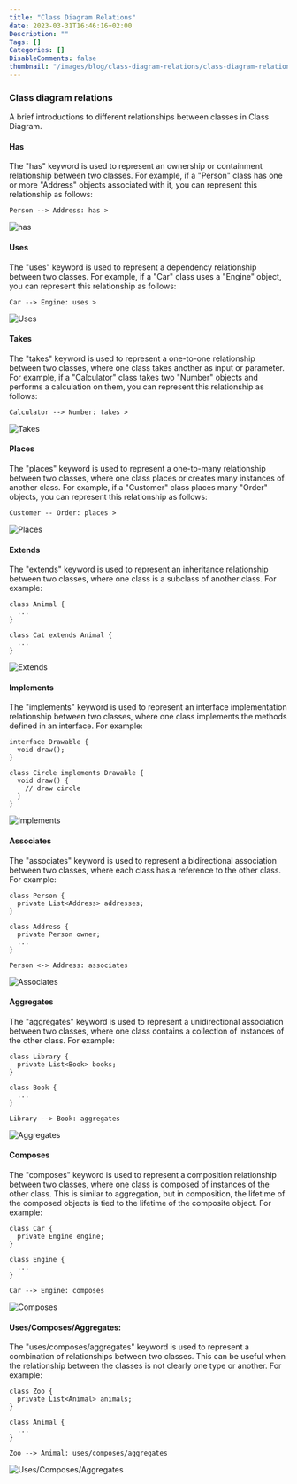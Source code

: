 ```yaml
---
title: "Class Diagram Relations"
date: 2023-03-31T16:46:16+02:00
Description: ""
Tags: []
Categories: []
DisableComments: false
thumbnail: "/images/blog/class-diagram-relations/class-diagram-relations-thumbnail.JPG"
---
```


### Class diagram relations
A brief introductions to different relationships between classes in Class Diagram.

#### Has
The "has" keyword is used to represent an ownership or containment relationship between two classes. For example, if a "Person" class has one or more "Address" objects associated with it, you can represent this relationship as follows:

```
Person --> Address: has >
```

![has](/images/blog/class-diagram-relations/has.png)

#### Uses
The "uses" keyword is used to represent a dependency relationship between two classes. For example, if a "Car" class uses a "Engine" object, you can represent this relationship as follows:

```
Car --> Engine: uses >
```

![Uses](/images/blog/class-diagram-relations/uses.png)

#### Takes
The "takes" keyword is used to represent a one-to-one relationship between two classes, where one class takes another as input or parameter. For example, if a "Calculator" class takes two "Number" objects and performs a calculation on them, you can represent this relationship as follows:

```
Calculator --> Number: takes >
```

![Takes](/images/blog/class-diagram-relations/takes.png)

#### Places
The "places" keyword is used to represent a one-to-many relationship between two classes, where one class places or creates many instances of another class. For example, if a "Customer" class places many "Order" objects, you can represent this relationship as follows:

```
Customer -- Order: places >
```

![Places](/images/blog/class-diagram-relations/places.png)

#### Extends
The "extends" keyword is used to represent an inheritance relationship between two classes, where one class is a subclass of another class. For example:

```
class Animal {
  ...
}

class Cat extends Animal {
  ...
}
```

![Extends](/images/blog/class-diagram-relations/extends.png)

#### Implements
The "implements" keyword is used to represent an interface implementation relationship between two classes, where one class implements the methods defined in an interface. For example:

```
interface Drawable {
  void draw();
}

class Circle implements Drawable {
  void draw() {
    // draw circle
  }
}
```

![Implements](/images/blog/class-diagram-relations/implements.png)

#### Associates
The "associates" keyword is used to represent a bidirectional association between two classes, where each class has a reference to the other class. For example:

```
class Person {
  private List<Address> addresses;
}

class Address {
  private Person owner;
  ...
}

Person <-> Address: associates
```

![Associates](/images/blog/class-diagram-relations/associates.png)

#### Aggregates
The "aggregates" keyword is used to represent a unidirectional association between two classes, where one class contains a collection of instances of the other class. For example:

```
class Library {
  private List<Book> books;
}

class Book {
  ...
}

Library --> Book: aggregates
```

![Aggregates](/images/blog/class-diagram-relations/aggregates.png)

#### Composes
The "composes" keyword is used to represent a composition relationship between two classes, where one class is composed of instances of the other class. This is similar to aggregation, but in composition, the lifetime of the composed objects is tied to the lifetime of the composite object. For example:

```
class Car {
  private Engine engine;
}

class Engine {
  ...
}

Car --> Engine: composes
```

![Composes](/images/blog/class-diagram-relations/composes.png)

#### Uses/Composes/Aggregates:
The "uses/composes/aggregates" keyword is used to represent a combination of relationships between two classes. This can be useful when the relationship between the classes is not clearly one type or another. For example:

```
class Zoo {
  private List<Animal> animals;
}

class Animal {
  ...
}

Zoo --> Animal: uses/composes/aggregates
```

![Uses/Composes/Aggregates](/images/blog/class-diagram-relations/uses-composes-aggregates.png)